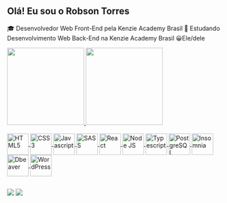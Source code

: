## Olá! Eu sou o Robson Torres 

🎓 Desenvolvedor Web Front-End pela Kenzie Academy Brasil
📖 Estudando Desenvolvimento Web Back-End na Kenzie Academy Brasil
😀Ele/dele

<div>
  <a href="https://github.com/RobsonTorres"/>
  <img height="180em" src="https://github-readme-stats.vercel.app/api?username=RobsonTorres&show_icons=true&theme=dracula&include_all_commits=true&count_private=true"/>
  <img height="180em" src="https://github-readme-stats.vercel.app/api/top-langs/?username=RobsonTorres&layout=compact&langs_count=16&theme=dracula"/>
</div>

<div style="display: inline_block"><br>
  <img align="center" alt="HTML5" height="50" width="50" src="https://cdn.jsdelivr.net/gh/devicons/devicon@latest/icons/html5/html5-original.svg" />       
  <img align="center" alt="CSS3" height="50" width="50" src="https://cdn.jsdelivr.net/gh/devicons/devicon@latest/icons/css3/css3-plain-wordmark.svg" />
  <img align="center" alt="Javascript" height="50" width="50" src="https://cdn.jsdelivr.net/gh/devicons/devicon@latest/icons/javascript/javascript-original.svg" />
  <img align="center" alt="SASS" height="50" width="50" src="https://cdn.jsdelivr.net/gh/devicons/devicon@latest/icons/sass/sass-original.svg" />              
  <img align="center" alt="React" height="50" width="50" src="https://cdn.jsdelivr.net/gh/devicons/devicon@latest/icons/react/react-original-wordmark.svg" />       
  <img align="center" alt="Node JS" height="50" width="50" src="https://cdn.jsdelivr.net/gh/devicons/devicon@latest/icons/nodejs/nodejs-original-wordmark.svg" /> 
  <img align="center" alt="Typescript" height="50" width="50" src="https://cdn.jsdelivr.net/gh/devicons/devicon@latest/icons/typescript/typescript-original.svg" />       
  <img align="center" alt="PostgreSQL" height="50" width="50" src="https://cdn.jsdelivr.net/gh/devicons/devicon@latest/icons/postgresql/postgresql-original-wordmark.svg" />        
  <img align="center" alt="Insomnia" height="50" width="50" src="https://cdn.jsdelivr.net/gh/devicons/devicon@latest/icons/insomnia/insomnia-original.svg" />                
  <img align="center" alt="Dbeaver" height="50" width="50" src="https://cdn.jsdelivr.net/gh/devicons/devicon@latest/icons/dbeaver/dbeaver-original.svg" />
  <img align="center" alt="WordPress" height="50" width="50" src="https://cdn.jsdelivr.net/gh/devicons/devicon@latest/icons/wordpress/wordpress-original.svg" />
</div>

##

<div>
  <a href="https://mail.google.com/mail/u/0/#inbox"><img src="https://img.shields.io/badge/Gmail-D14836?style=for-the-badge&logo=gmail&logoColor=white" target="_blank" target="_blank"/></a>
  <a href="https://www.linkedin.com/in/robson-torres-costa/"><img src="https://img.shields.io/badge/LinkedIn-0077B5?style=for-the-badge&logo=linkedin&logoColor=white" target="_blank" target="_blank"/></a>
</div>
